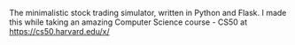 The minimalistic stock trading simulator, written in Python and Flask.
I made this while taking an amazing Computer Science course - CS50 at https://cs50.harvard.edu/x/
